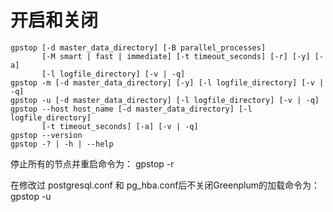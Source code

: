 # 开启和关闭  
```
gpstop [-d master_data_directory] [-B parallel_processes] 
       [-M smart | fast | immediate] [-t timeout_seconds] [-r] [-y] [-a] 
       [-l logfile_directory] [-v | -q]
gpstop -m [-d master_data_directory] [-y] [-l logfile_directory] [-v | -q]
gpstop -u [-d master_data_directory] [-l logfile_directory] [-v | -q]
gpstop --host host_name [-d master_data_directory] [-l logfile_directory]
       [-t timeout_seconds] [-a] [-v | -q]
gpstop --version 
gpstop -? | -h | --help
```
停止所有的节点并重启命令为：
gpstop -r  

在修改过 postgresql.conf 和 pg_hba.conf后不关闭Greenplum的加载命令为：  
gpstop -u  
